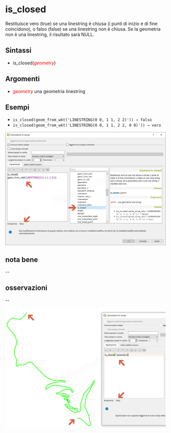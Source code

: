 # is_closed

Restituisce vero (true) se una linestring è chiusa (i punti di inizio e di fine coincidono), o falso (false) se una linestring non è chiusa. Se la geometria non è una linestring, il risultato sarà NULL.

## Sintassi

- is_closed(<span style="color:red;">_geometry_</span>)

## Argomenti

* <span style="color:red;">_geometry_</span> una geometria linestring

## Esempi

* `is_closed(geom_from_wkt('LINESTRING(0 0, 1 1, 2 2)')) → falso`
* `is_closed(geom_from_wkt('LINESTRING(0 0, 1 1, 2 2, 0 0)')) → vero`

![](../../img/geometria/is_closed/is_closed1.png)

## nota bene

--

## osservazioni

--

![](../../img/geometria/is_closed/is_closed2.png) 